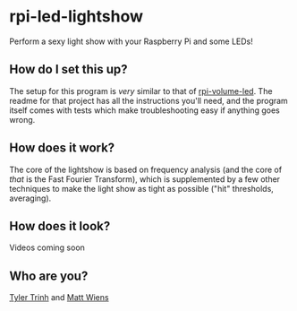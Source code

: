 # rpi-led-lightshow

Perform a sexy light show with your Raspberry Pi and some LEDs!

## How do I set this up?

The setup for this program is *very* similar to that of
[rpi-volume-led](https://github.com/mwiens91/rpi-volume-led). The readme
for that project has all the instructions you'll need, and the program
itself comes with tests which make troubleshooting easy if anything goes
wrong.

## How does it work?

The core of the lightshow is based on frequency analysis (and the core
of *that* is the Fast Fourier Transform), which is supplemented by a few
other techniques to make the light show as tight as possible ("hit"
thresholds, averaging).

## How does it look?

Videos coming soon

## Who are you?

[Tyler Trinh](https://github.com/bvtrinh) and [Matt
Wiens](https://github.com/mwiens91)
